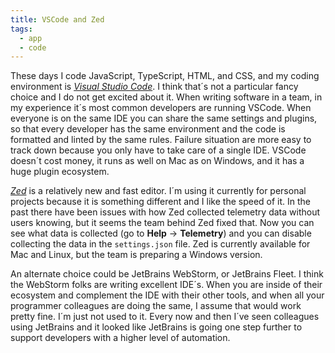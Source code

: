 ```yaml
---
title: VSCode and Zed
tags:
  - app
  - code
---
```

These days I code JavaScript, TypeScript, HTML, and CSS, and my coding environment is [<cite>Visual Studio Code</cite>](https://code.visualstudio.com). I think that´s not a particular fancy choice and I do not get excited about it. When writing software in a team, in my experience it´s most common developers are running VSCode. When everyone is on the same IDE you can share the same settings and plugins, so that every developer has the same environment and the code is formatted and linted by the same rules. Failure situation are more easy to track down because you only have to take care of a single IDE. VSCode doesn´t cost money, it runs as well on Mac as on Windows, and it has a huge plugin ecosystem.

[<cite>Zed</cite>](https://zed.dev) is a relatively new and fast editor. I´m using it currently for personal projects because it is something different and I like the speed of it. In the past there have been issues with how Zed collected telemetry data without users knowing, but it seems the team behind Zed fixed that. Now you can see what data is collected (go to **Help** → **Telemetry**) and you can disable collecting the data in the `settings.json` file. Zed is currently available for Mac and Linux, but the team is preparing a Windows version.

An alternate choice could be JetBrains WebStorm, or JetBrains Fleet. I think the WebStorm folks are writing excellent IDE´s. When you are inside of their ecosystem and complement the IDE with their other tools, and when all your programmer colleagues are doing the same, I assume that would work pretty fine. I´m just not used to it. Every now and then I´ve seen colleagues using JetBrains and it looked like JetBrains is going one step further to support developers with a higher level of automation.


